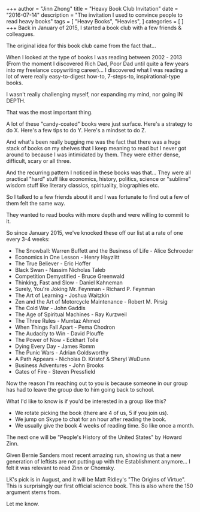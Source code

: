 +++
author = "Jinn Zhong"
title = "Heavy Book Club Invitation"
date = "2016-07-14"
description = "The invitation I used to convince people to read heavy books"
tags = [
    "Heavy Books",
    "Heavies",
]
categories = [
]
+++
Back in January of 2015, I started a book club with a few friends & colleagues.

The original idea for this book club came from the fact that...

When I looked at the type of books I was reading between 2002 - 2013  (From the moment I discovered Rich Dad, Poor Dad until quite a few years into my freelance copywriting career)... I discovered what I was reading a lot of were really easy-to-digest how-to, 7-steps-to, inspirational-type books.  

I wasn't really challenging myself, nor expanding my mind, nor going IN DEPTH.  

That was the most important thing.  

A lot of these "candy-coated" books were just surface.  Here's a strategy to do X. Here's a few tips to do Y. Here's a mindset to do Z.  

And what's been really bugging me was the fact that there was a huge stack of books on my shelves that I keep meaning to read but I never got around to because I was intimidated by them. They were either dense, difficult, scary or all three.  

And the recurring pattern I noticed in these books was that... They were all practical "hard" stuff like economics, history, politics, science or "sublime" wisdom stuff like literary classics, spirituality, biographies etc.  

So I talked to a few friends about it and I was fortunate to find out a few of them felt the same way.  

They wanted to read books with more depth and were willing to commit to it.  

So since January 2015, we've knocked these off our list at a rate of one every 3-4 weeks:  

* The Snowball: Warren Buffett and the Business of Life - Alice Schroeder
* Economics in One Lesson - Henry Hayzlitt
* The True Believer - Eric Hoffer
* Black Swan - Nassim Nicholas Taleb
* Competition Demystified - Bruce Greenwald
* Thinking, Fast and Slow - Daniel Kahneman
* Surely, You're Joking Mr. Feynman - Richard P. Feynman
* The Art of Learning - Joshua Waitzkin
* Zen and the Art of Motorcycle Maintenance - Robert M. Pirsig
* The Cold War - John Gaddis
* The Age of Spiritual Machines - Ray Kurzweil
* The Three Rules - Mumtaz Ahmed
* When Things Fall Apart - Pema Chodron 
* The Audacity to Win - David Plouffe
* The Power of Now - Eckhart Tolle
* Dying Every Day - James Romm
* The Punic Wars - Adrian Goldsworthy
* A Path Appears - Nicholas D. Kristof & Sheryl WuDunn
* Business Adventures - John Brooks
* Gates of Fire - Steven Pressfield

Now the reason I'm reaching out to you is because someone in our group has had to leave the group due to him going back to school.  

What I'd like to know is if you'd be interested in a group like this?  

* We rotate picking the book (there are 4 of us, 5 if you join us). 
* We jump on Skype to chat for an hour after reading the book.  
* We usually give the book 4 weeks of reading time. So like once a month.  

The next one will be "People's History of the United States" by Howard Zinn.  

Given Bernie Sanders most recent amazing run, showing us that a new generation of leftists  are not putting up with the Establishment anymore... I felt it was relevant to read Zinn or Chomsky.  

LK's pick is in August, and it will be Matt Ridley's "The Origins of Virtue". This is surprisingly our first official science book. This is also where the 150 argument stems from.  

Let me know.

